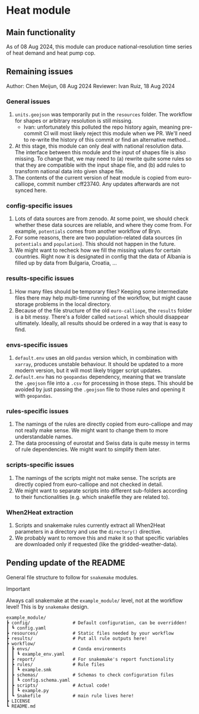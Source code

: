# Heat module

## Main functionality

As of 08 Aug 2024, this module can produce national-resolution time series of heat demand and heat pump cop.

## Remaining issues

Author: Chen Meijun, 08 Aug 2024
Reviewer: Ivan Ruiz, 18 Aug 2024

### General issues

1. `units.geojson` was temporarily put in the `resources` folder. The workflow for shapes or arbitrary resolution is still missing.
    - Ivan: unfortunately this polluted the repo history again, meaning pre-commit CI will most likely reject this module when we PR. We'll need to re-write the history of this commit or find an alternative method...
2. At this stage, this module can only deal with national resolution data. The interface between this module and the input of shapes file is also missing. To change that, we may need to (a) rewrite quite some rules so that they are compatible with the input shape file, and (b) add rules to transform national data into given shape file.
3. The contents of the current version of heat module is copied from euro-calliope, commit number cff23740. Any updates afterwards are not synced here.

### config-specific issues

1. Lots of data sources are from zenodo. At some point, we should check whether these data sources are reliable, and where they come from. For example, `potentials` comes from another workflow of Bryn.
2. For some reasons, there are two population-related data sources (in `potentials` and `population`). This should not happen in the future.
3. We might want to recheck how we fill the missing values for certain countries. Right now it is designated in config that the data of Albania is filled up by data from Bulgaria, Croatia, ...

### results-specific issues

1. How many files should be temporary files? Keeping some intermediate files there may help multi-time running of the workflow, but might cause storage problems in the local directory.
2. Because of the file structure of the old `euro-calliope`, the `results` folder is a bit messy. There's a folder called `national` which should disappear ultimately. Ideally, all results should be ordered in a way that is easy to find.

### envs-specific issues

1. `default.env` uses an old `pandas` version which, in combination with `xarray`, produces unstable behaviour. It should be updated to a more modern version, but it will most likely trigger script updates.
2. `default.env` has no `geopandas` dependency, meaning that we translate the `.geojson` file into a `.csv` for processing in those steps. This should be avoided by just passing the `.geojson` file to those rules and opening it with `geopandas`.

### rules-specific issues

1. The namings of the rules are directly copied from euro-calliope and may not really make sense. We might want to change them to more understandable names.
2. The data processing of eurostat and Swiss data is quite messy in terms of rule dependencies. We might want to simplify them later.

### scripts-specific issues

1. The namings of the scripts might not make sense. The scripts are directly copied from euro-calliope and not checked in detail.
2. We might want to separate scripts into different sub-folders according to their functionalities (e.g. which snakefile they are related to).

### When2Heat extraction

1. Scripts and snakemake rules currently extract all When2Heat parameters in a directory and use the `directory()` directive.
2. We probably want to remove this and make it so that specific variables are downloaded only if requested (like the gridded-weather-data).

## Pending update of the README

General file structure to follow for `snakemake` modules.

>[!important]
>Always call snakemake at the `example_module/` level, not at the workflow level!
>This is by `snakemake` design.

```ascii
example_module/
┣ config/                # Default configuration, can be overridden!
┃ ┗ config.yaml
┣ resources/             # Static files needed by your workflow
┣ results/               # Put all rule outputs here!
┣ workflow/
┃ ┣ envs/                # Conda environments
┃ ┃ ┗ example_env.yaml
┃ ┣ report/              # For snakemake's report functionality
┃ ┣ rules/               # Rule files
┃ ┃ ┗ example.smk
┃ ┣ schemas/             # Schemas to check configuration files
┃ ┃ ┗ config.schema.yaml
┃ ┣ scripts/             # Actual code!
┃ ┃ ┗ example.py
┃ ┗ Snakefile            # main rule lives here!
┣ LICENSE
┗ README.md
```
